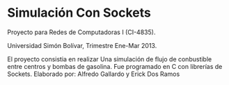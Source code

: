 Simulación Con Sockets
======================

Proyecto para Redes de Computadoras I (CI-4835).

Universidad Simón Bolívar, Trimestre Ene-Mar 2013.


El proyecto consistia en realizar Una simulación de flujo de conbustible entre centros y bombas de gasolina. 
Fue programado en C con librerías de Sockets. 
Elaborado por: Alfredo Gallardo y Erick Dos Ramos
